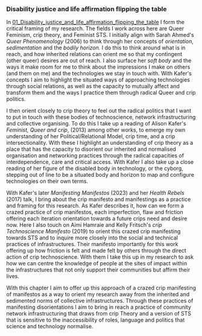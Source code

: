 ### Disability justice and life affirmation flipping the table

In [01_Disability_justice_and_life_affirmation_flipping_the_table](../../01_Disability_justice_and_life_affirmation_flipping_the_table/01_Disability_justice_and_life_affirmation_flipping_the_table.md) I form the critical framing of my research. The fields I work across here are Queer Feminism, crip theory, and Feminist STS. I initially align with Sarah Ahmed's *Queer Phenomenology* (2006) to think through her concepts of *orientation*, *sedimentation* and the *bodily horizon.* I do this to think around what is in reach, and how inherited relations can orient me so that my contingent (other queer) desires are out of reach. I also surface her *soft body* and the ways it make room for me to think about the impressions I make on others (and them on me) and the technologies we stay in touch with. With Kafer's concepts I aim to highlight the situated ways of approaching technologies through social relations, as well as the capacity to mutually affect and transform them and the ways I practice them through radical Queer and crip politics.

I then orient closely to crip theory to feel out the radical politics that I want to put in touch with these bodies of technoscience, network infrastructuring and collective organising. To do this I take up a reading of Alison Kafer's *Feminist, Queer and crip*, (2013) among other works, to emerge my own understanding of her Political/Relational Model, crip time, and a crip intersectionality. With these I highlight an understanding of crip theory as a place that has the capacity to disorient our inherited and normalised organisation and networking practices through the radical capacities of interdependence, care and critical access. With Kafer I also take up a close reading of her figure of the disabled body in technology, or the cyborg, stepping out of line to be a situated body and horizon to map and configure technologies on their own terms.

With Kafer's later *Manifesting Manifestos* (2023) and her *Health Rebels* (2017) talk, I bring about the crip manifesto and manifestings as a practice and framing for this research. As Kafer describes it, how can we form a crazed practice of crip manifestos, each imperfection, flaw and friction offering each iteration orientation towards a future crips need and desire now. Here I also touch on Aimi Hamraie and Kelly Fritsch's *crip Technoscience Manifesto* (2019) to orient this crazed crip manifesting towards STS and to inquire more closely into the social and technical practices of infrastructures. Their manifesto importantly for this work offering up how friction is felt and made felt by others through the direct action of crip technoscience. With them I take this up in my research to ask how we can centre the knowledge of people at the sites of impact within the infrastructures that not only support their communities but affirm their lives.

With this chapter I aim to offer up this approach of a crazed crip manifesting of manifestos as a way to orient my research away from the inherited and sedimented norms of collective infrastructures. Through these practices of manifesting disorientations I aim to bring in reach a practice of community network infrastructuring that draws from crip Theory and a version of STS that is sensitive to the inaccessibility of roles, language and politics that science and technology normalise.

